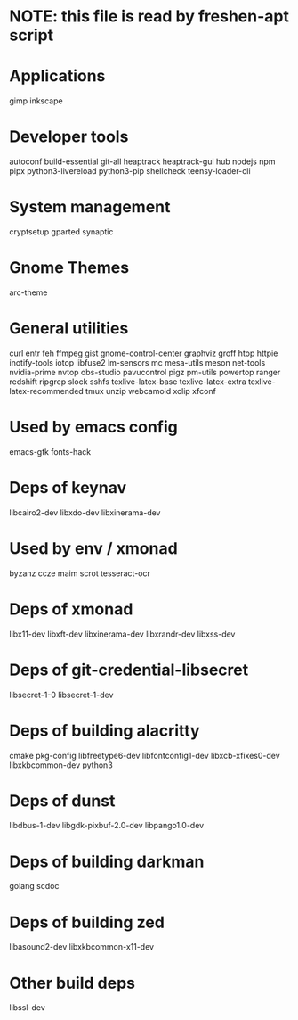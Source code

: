 # NOTE: this file is read by freshen-apt script

# Applications

gimp
inkscape

# Developer tools

autoconf
build-essential
git-all
heaptrack
heaptrack-gui
hub
nodejs
npm
pipx
python3-livereload
python3-pip
shellcheck
teensy-loader-cli

# System management

cryptsetup
gparted
synaptic

# Gnome Themes

arc-theme

# General utilities

curl
entr
feh
ffmpeg
gist
gnome-control-center
graphviz
groff
htop
httpie
inotify-tools
iotop
libfuse2
lm-sensors
mc
mesa-utils
meson
net-tools
nvidia-prime
nvtop
obs-studio
pavucontrol
pigz
pm-utils
powertop
ranger
redshift
ripgrep
slock
sshfs
texlive-latex-base
texlive-latex-extra
texlive-latex-recommended
tmux
unzip
webcamoid
xclip
xfconf

# Used by emacs config

emacs-gtk
fonts-hack

# Deps of keynav

libcairo2-dev
libxdo-dev
libxinerama-dev

# Used by env / xmonad

byzanz
ccze
maim
scrot
tesseract-ocr

# Deps of xmonad

libx11-dev
libxft-dev
libxinerama-dev
libxrandr-dev
libxss-dev

# Deps of git-credential-libsecret

libsecret-1-0
libsecret-1-dev

# Deps of building alacritty

cmake
pkg-config
libfreetype6-dev
libfontconfig1-dev
libxcb-xfixes0-dev
libxkbcommon-dev python3

# Deps of dunst

libdbus-1-dev
libgdk-pixbuf-2.0-dev
libpango1.0-dev

# Deps of building darkman

golang
scdoc

# Deps of building zed

libasound2-dev
libxkbcommon-x11-dev

# Other build deps

libssl-dev
